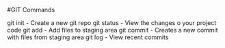 #GIT Commands

git init - Create a new git repo
git status - View the changes o your project code
git add - Add files to staging area
git commit - Creates a new commit with files from staging area
git log - View recent commits